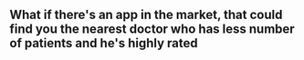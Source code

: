 ## What if there's an app in the market, that could find you the nearest doctor who has less number of patients and he's highly rated
